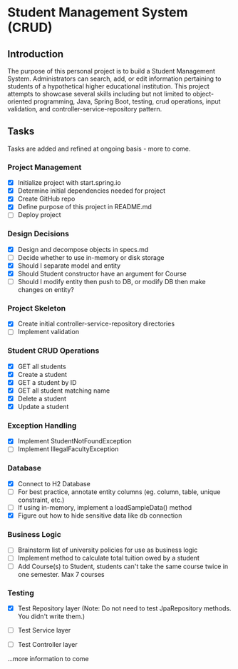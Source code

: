 # Student Management System (CRUD)

## Introduction
The purpose of this personal project is to build a Student Management System. Administrators can search, add, or edit information pertaining to students of a hypothetical higher educational institution. This project attempts to showcase several skills including but not limited to object-oriented programming, Java, Spring Boot, testing, crud operations, input validation, and controller-service-repository pattern.

## Tasks
Tasks are added and refined at ongoing basis - more to come.

### Project Management
- [x] Initialize project with start.spring.io
- [x] Determine initial dependencies needed for project
- [x] Create GitHub repo
- [x] Define purpose of this project in README.md
- [ ] Deploy project

### Design Decisions
- [x] Design and decompose objects in specs.md
- [ ] Decide whether to use in-memory or disk storage
- [x] Should I separate model and entity
- [x] Should Student constructor have an argument for Course
- [ ] Should I modify entity then push to DB, or modify DB then make changes on entity?

### Project Skeleton
- [x] Create initial controller-service-repository directories
- [ ] Implement validation

### Student CRUD Operations
- [x] GET all students
- [x] Create a student
- [x] GET a student by ID
- [x] GET all student matching name
- [x] Delete a student
- [x] Update a student

### Exception Handling
- [x] Implement StudentNotFoundException
- [ ] Implement IllegalFacultyException

### Database
- [x] Connect to H2 Database
- [ ] For best practice, annotate entity columns (eg. column, table, unique constraint, etc.)
- [ ] If using in-memory, implement a loadSampleData() method
- [x] Figure out how to hide sensitive data like db connection

### Business Logic
- [ ] Brainstorm list of university policies for use as business logic
- [ ] Implement method to calculate total tuition owed by a student
- [ ] Add Course(s) to Student, students can't take the same course twice in one semester. Max 7 courses

### Testing
- [x] Test Repository layer (Note: Do not need to test JpaRepository methods. You didn't write them.)
- [ ] Test Service layer
- [ ] Test Controller layer




...more information to come